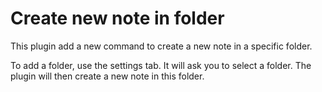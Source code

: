# Create new note in folder

This plugin add a new command to create a new note in a specific folder.

To add a folder, use the settings tab. It will ask you to select a folder. The plugin will then create a new note in this folder.
